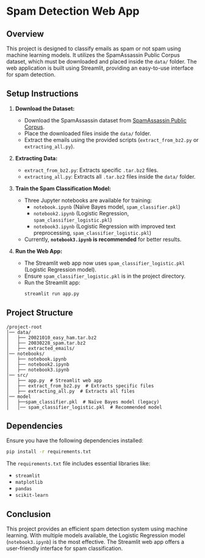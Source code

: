 # Spam Detection Web App

## Overview
This project is designed to classify emails as spam or not spam using machine learning models. It utilizes the SpamAssassin Public Corpus dataset, which must be downloaded and placed inside the `data/` folder. The web application is built using Streamlit, providing an easy-to-use interface for spam detection.

## Setup Instructions

1. **Download the Dataset:**
   - Download the SpamAssassin dataset from [SpamAssassin Public Corpus](https://spamassassin.apache.org/old/publiccorpus/).
   - Place the downloaded files inside the `data/` folder.
   - Extract the emails using the provided scripts (`extract_from_bz2.py` or `extracting_all.py`).

2. **Extracting Data:**
   - `extract_from_bz2.py`: Extracts specific `.tar.bz2` files.
   - `extracting_all.py`: Extracts all `.tar.bz2` files inside the `data/` folder.

3. **Train the Spam Classification Model:**
   - Three Jupyter notebooks are available for training:
     - `notebook.ipynb` (Naïve Bayes model, `spam_classifier.pkl`)
     - `notebook2.ipynb` (Logistic Regression, `spam_classifier_logistic.pkl`)
     - `notebook3.ipynb` (Logistic Regression with improved text preprocessing, `spam_classifier_logistic.pkl`)
   - Currently, **`notebook3.ipynb` is recommended** for better results.

4. **Run the Web App:**
   - The Streamlit web app now uses `spam_classifier_logistic.pkl` (Logistic Regression model).
   - Ensure `spam_classifier_logistic.pkl` is in the project directory.
   - Run the Streamlit app:
     ```bash
     streamlit run app.py
     ```

## Project Structure
```
/project-root
│── data/
│   ├── 20021010_easy_ham.tar.bz2
│   ├── 20030228_spam.tar.bz2
│   ├── extracted_emails/
│── notebooks/
│   ├── notebook.ipynb
│   ├── notebook2.ipynb
│   ├── notebook3.ipynb
│── src/
│   ├── app.py  # Streamlit web app
│   ├── extract_from_bz2.py  # Extracts specific files
│   ├── extracting_all.py  # Extracts all files
│── model
│   ├──spam_classifier.pkl  # Naïve Bayes model (legacy)
│   │── spam_classifier_logistic.pkl  # Recommended model
```

## Dependencies
Ensure you have the following dependencies installed:
```bash
pip install -r requirements.txt
```
The `requirements.txt` file includes essential libraries like:
- `streamlit`
- `matplotlib`
- `pandas`
- `scikit-learn`

## Conclusion
This project provides an efficient spam detection system using machine learning. With multiple models available, the Logistic Regression model (`notebook3.ipynb`) is the most effective. The Streamlit web app offers a user-friendly interface for spam classification.


